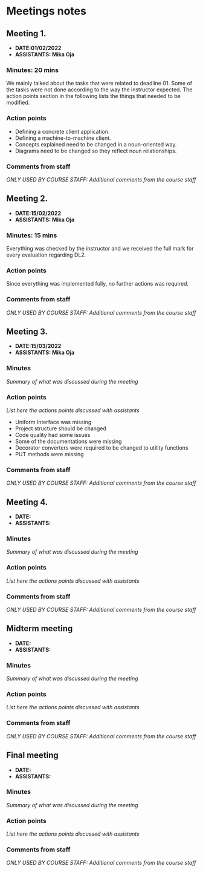 # Meetings notes

## Meeting 1.
* **DATE:01/02/2022**
* **ASSISTANTS: Mika Oja**

### Minutes: 20 mins
We mainly talked about the tasks that were related to deadline 01. Some of the tasks were not done according to the way the instructor expected. The action points section in the following lists the things that needed to be modified.


### Action points
* Defining a concrete client application.
* Defining a machine-to-machine client.
* Concepts explained need to be changed in a noun-oriented way.
* Diagrams need to be changed so they reflect noun relationships.


### Comments from staff
*ONLY USED BY COURSE STAFF: Additional comments from the course staff*

## Meeting 2.
* **DATE:15/02/2022**
* **ASSISTANTS: Mika Oja**

### Minutes: 15 mins
Everything was checked by the instructor and we received the full mark for every evaluation regarding DL2.

### Action points
Since everything was implemented fully, no further actions was required.


### Comments from staff
*ONLY USED BY COURSE STAFF: Additional comments from the course staff*

## Meeting 3.
* **DATE:15/03/2022**
* **ASSISTANTS: Mika Oja**

### Minutes
*Summary of what was discussed during the meeting*

### Action points
*List here the actions points discussed with assistants*
- Uniform Interface was missing
- Project structure should be changed
- Code quality had some issues
- Some of the documentations were missing
- Decorator converters were required to be changed to utility functions
- PUT methods were missing



### Comments from staff
*ONLY USED BY COURSE STAFF: Additional comments from the course staff*

## Meeting 4.
* **DATE:**
* **ASSISTANTS:**

### Minutes
*Summary of what was discussed during the meeting*

### Action points
*List here the actions points discussed with assistants*


### Comments from staff
*ONLY USED BY COURSE STAFF: Additional comments from the course staff*

## Midterm meeting
* **DATE:**
* **ASSISTANTS:**

### Minutes
*Summary of what was discussed during the meeting*

### Action points
*List here the actions points discussed with assistants*


### Comments from staff
*ONLY USED BY COURSE STAFF: Additional comments from the course staff*

## Final meeting
* **DATE:**
* **ASSISTANTS:**

### Minutes
*Summary of what was discussed during the meeting*

### Action points
*List here the actions points discussed with assistants*


### Comments from staff
*ONLY USED BY COURSE STAFF: Additional comments from the course staff*

